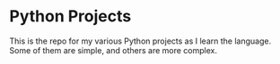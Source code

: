 # Python Projects
This is the repo for my various Python projects as I learn the language. Some of them are simple, and others are more complex. 
